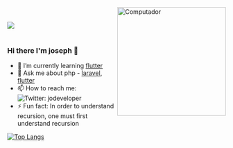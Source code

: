 <img src="https://raw.githubusercontent.com/MicaelliMedeiros/micaellimedeiros/master/image/computer-illustration.png" min-width="250px" max-width="250px" width="250" align="right" alt="Computador">



<br>
</br>

<a href="https://github.com/unacorbatanegra">
  <img align="center" src="https://github-readme-stats.vercel.app/api?username=jodeveloper&count_private=true&show_icons=true&hide_title=true" />
</a>

<br>
</br>




###  Hi there I'm joseph  👋




- 🌱 I’m currently learning [flutter](https://flutter.dev/)
- 💬 Ask me about php - [laravel](http://laravel.com/), [flutter](https://flutter.dev/)
- 📫 How to reach me: ![Twitter: jodeveloper](https://img.shields.io/twitter/follow/jodeveloper?style=social)
- ⚡ Fun fact: In order to understand recursion, one must first understand recursion


[![Top Langs](https://github-readme-stats.vercel.app/api/top-langs/?username=jodeveloper&layout=compact)](https://github.com/JoDeveloper/)
